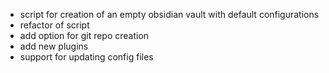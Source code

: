 - script for creation of an empty obsidian vault with default configurations
- refactor of script
- add option for git repo creation
- add new plugins
- support for updating config files